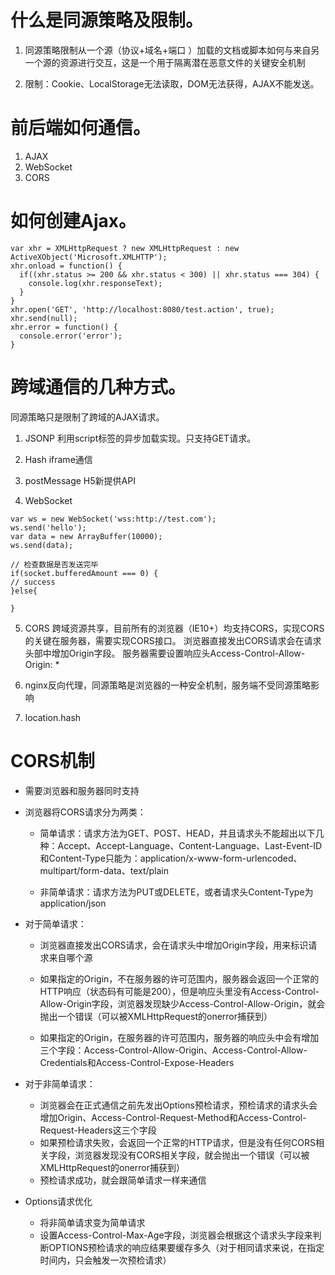 # 什么是同源策略及限制。

1. 同源策略限制从一个源（协议+域名+端口 ）加载的文档或脚本如何与来自另一个源的资源进行交互，这是一个用于隔离潜在恶意文件的关键安全机制

2. 限制：Cookie、LocalStorage无法读取，DOM无法获得，AJAX不能发送。

# 前后端如何通信。

1. AJAX
2. WebSocket
3. CORS

# 如何创建Ajax。

```
var xhr = XMLHttpRequest ? new XMLHttpRequest : new ActiveXObject('Microsoft.XMLHTTP');
xhr.onload = function() {
  if((xhr.status >= 200 && xhr.status < 300) || xhr.status === 304) {
    console.log(xhr.responseText);
  }
}
xhr.open('GET', 'http://localhost:8080/test.action', true);
xhr.send(null);
xhr.error = function() {
  console.error('error');
}
```

# 跨域通信的几种方式。

同源策略只是限制了跨域的AJAX请求。

1. JSONP 利用script标签的异步加载实现。只支持GET请求。

2. Hash iframe通信

3. postMessage H5新提供API

4. WebSocket

  ```
  var ws = new WebSocket('wss:http://test.com');
  ws.send('hello');
  var data = new ArrayBuffer(10000);
  ws.send(data);

  // 检查数据是否发送完毕
  if(socket.bufferedAmount === 0) {
  // success
  }else{

  }
  ```

5. CORS 跨域资源共享，目前所有的浏览器（IE10+）均支持CORS，实现CORS的关键在服务器，需要实现CORS接口。 浏览器直接发出CORS请求会在请求头部中增加Origin字段。 服务器需要设置响应头Access-Control-Allow-Origin: *

6. nginx反向代理，同源策略是浏览器的一种安全机制，服务端不受同源策略影响

7. location.hash

# CORS机制

* 需要浏览器和服务器同时支持

* 浏览器将CORS请求分为两类：

  * 简单请求：请求方法为GET、POST、HEAD，并且请求头不能超出以下几种：Accept、Accept-Language、Content-Language、Last-Event-ID和Content-Type只能为：application/x-www-form-urlencoded、multipart/form-data、text/plain

  * 非简单请求：请求方法为PUT或DELETE，或者请求头Content-Type为application/json

* 对于简单请求：

  * 浏览器直接发出CORS请求，会在请求头中增加Origin字段，用来标识请求来自哪个源

  * 如果指定的Origin，不在服务器的许可范围内，服务器会返回一个正常的HTTP响应（状态码有可能是200），但是响应头里没有Access-Control-Allow-Origin字段，浏览器发现缺少Access-Control-Allow-Origin，就会抛出一个错误（可以被XMLHttpRequest的onerror捕获到）

  * 如果指定的Origin，在服务器的许可范围内，服务器的响应头中会有增加三个字段：Access-Control-Allow-Origin、Access-Control-Allow-Credentials和Access-Control-Expose-Headers

* 对于非简单请求：
  * 浏览器会在正式通信之前先发出Options预检请求，预检请求的请求头会增加Origin、Access-Control-Request-Method和Access-Control-Request-Headers这三个字段
  * 如果预检请求失败，会返回一个正常的HTTP请求，但是没有任何CORS相关字段，浏览器发现没有CORS相关字段，就会抛出一个错误（可以被XMLHttpRequest的onerror捕获到）
  * 预检请求成功，就会跟简单请求一样来通信

* Options请求优化
  * 将非简单请求变为简单请求
  * 设置Access-Control-Max-Age字段，浏览器会根据这个请求头字段来判断OPTIONS预检请求的响应结果要缓存多久（对于相同请求来说，在指定时间内，只会触发一次预检请求）